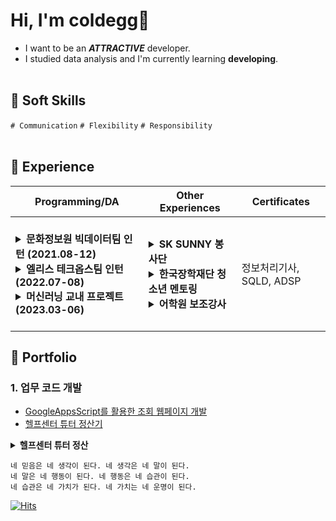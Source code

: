 


# Hi, I'm coldegg🥚
- I want to be an ***ATTRACTIVE*** developer.
- I studied data analysis and I'm currently learning **developing**.
<br></br>
## 🧩 Soft Skills
`# Communication` `# Flexibility` `# Responsibility`
<br></br>
## 📌 Experience
| Programming/DA | Other Experiences | Certificates |
|------|------|------|
| <br><details><summary><b>문화정보원 빅데이터팀 인턴 (2021.08-12) </b> </summary><br>- 문화포털 국민체력분석 인포그래픽 <br><br> - <문정부 집권 4년반 동안의 한류동향분석> 보고자료 지원 <br><br> - PK, NULL, 정합성, 컬럼정의서 등 데이터 검수를 위한 Python 코드 개발 </details> <details><summary><b>엘리스 테크옵스팀 인턴 (2022.07-08) </b> </summary><br>- 엘리스 <삼성전자 신입사원 DX교육> Python 튜터 활동 <br><br> - 중소벤처기업진흥공단 업무 협업을 위한 GoogleAppsScript 임시 홈페이지 개발 <br><br> - 엑셀 업무 자동화 Python 코드 개발 <br> </details> <details><summary> <b>머신러닝 교내 프로젝트 (2023.03-06) </b></summary><br>- <동대문구 전동킥보드 불법주차 및 최적 수거 루트를 제안하는 예측 모형> 교내 프로젝트 </details> <br>| <details><summary><b>SK SUNNY 봉사단</b> </summary><br>- 무인 키오스크 보편화에 따른 휠체어 장애인을 위한 '터치봉' 제작 프로젝트  </details>  <details><summary><b>한국장학재단 청소년 멘토링</b> </summary></details> <details><summary><b>어학원 보조강사</b> </summary></details>| 정보처리기사, SQLD, ADSP | 


## 🔎 Portfolio
### 1. 업무 코드 개발
- [GoogleAppsScript를 활용한 조회 웹페이지 개발](https://script.google.com/macros/s/AKfycbz7Xcv-rLw_Gi9D1HMhyldXFnDImmQOBQ9oG-Uz5xc/dev)
- [헬프센터 튜터 정산기](https://drive.google.com/file/d/1AU4S21bdVi2N7qMY5WfBUDtw541aBgmF/view?usp=drive_link)

<details><summary><b>헬프센터 튜터 정산 </b> </summary><br> <img src="https://github.com/colde99/colde99/assets/164446778/eb92c2c8-7ec3-4d29-8aef-85fa353362e7" width="800"></details>





```
네 믿음은 네 생각이 된다. 네 생각은 네 말이 된다.
네 말은 네 행동이 된다. 네 행동은 네 습관이 된다.
네 습관은 네 가치가 된다. 네 가치는 네 운명이 된다.
```

[![Hits](https://hits.seeyoufarm.com/api/count/incr/badge.svg?url=https%3A%2F%2Fgithub.com%2Fcolde99%2Fcoldegg%2Fblob%2Fmain%2FREADME.md&count_bg=%23FFB00A&title_bg=%23555555&icon=&icon_color=%23E7E7E7&title=hits&edge_flat=false)](https://hits.seeyoufarm.com)
